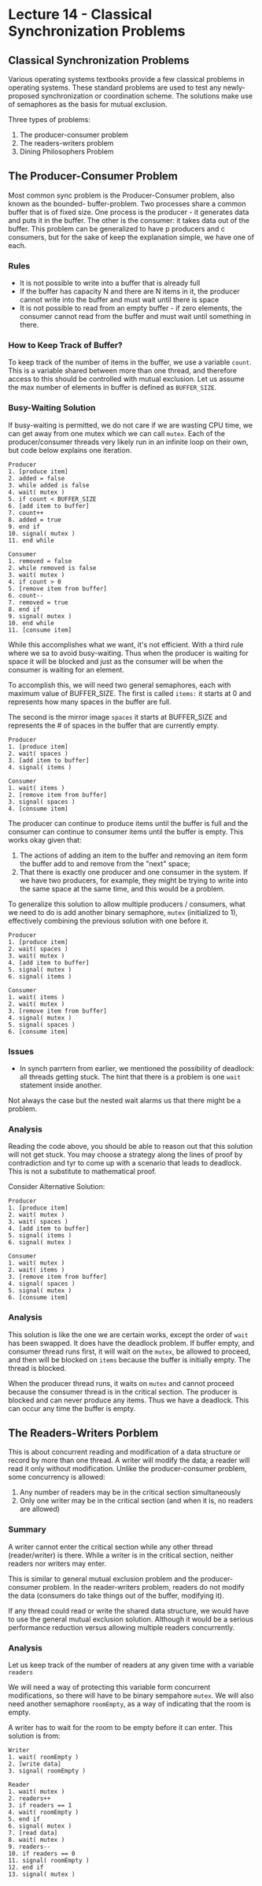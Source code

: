 # Lecture 14 - Classical Synchronization Problems

## Classical Synchronization Problems

Various operating systems textbooks provide a few classical problems in operating systems.
These standard problems are used to test any newly-proposed synchronization or coordination scheme.
The solutions make use of semaphores as the basis for mutual exclusion.

Three types of problems:
1. The producer-consumer problem
2. The readers-writers problem
3. Dining Philosophers Problem

## The Producer-Consumer Problem

Most common sync problem is the Producer-Consumer problem, also known as the bounded-
buffer-problem. Two processes share a common buffer that is of fixed size. One process
is the producer - it generates data and puts it in the buffer. The other is the consumer:
it takes data out of the buffer. This problem can be generalized to have p producers and c
consumers, but for the sake of keep the explanation simple, we have one of each.

### Rules

- It is not possible to write into a buffer that is already full
- If the buffer has capacity N and there are N items in it, the producer cannot
write into the buffer and must wait until there is space
- It is not possible to read from an empty buffer - if zero elements, the consumer
cannot read from the buffer and must wait until something in there.

### How to Keep Track of Buffer?
To keep track of the number of items in the buffer, we use a variable ```count```. This
is a variable shared between more than one thread, and therefore access to this should
be controlled with mutual exclusion. Let us assume the max number of elements in buffer
is defined as ```BUFFER_SIZE```.

### Busy-Waiting Solution

If busy-waiting is permitted, we do not care if we are wasting CPU time, we can get away from
one mutex which we can call ```mutex```. Each of the producer/consumer threads very likely run
in an infinite loop on their own, but code below explains one iteration.

```
Producer
1. [produce item]
2. added = false
3. while added is false
4. wait( mutex )
5. if count < BUFFER_SIZE
6. [add item to buffer]
7. count++
8. added = true
9. end if
10. signal( mutex )
11. end while

Consumer
1. removed = false
2. while removed is false
3. wait( mutex )
4. if count > 0
5. [remove item from buffer]
6. count--
7. removed = true
8. end if
9. signal( mutex )
10. end while
11. [consume item]
```

While this accomplishes what we want, it's not efficient. With a third rule where we sa
to avoid busy-waiting. Thus when the producer is waiting for space it will be blocked and
just as the consumer will be when the consumer is waiting for an element.

To accomplish this, we will need two general semaphores, each with maximum value of
BUFFER_SIZE. The first is called ```items:``` it starts at 0 and represents how many spaces
in the buffer are full.

The second is the mirror image ```spaces``` it starts at BUFFER_SIZE and represents the # of
spaces in the buffer that are currently empty.

```
Producer
1. [produce item]
2. wait( spaces )
3. [add item to buffer]
4. signal( items )

Consumer
1. wait( items )
2. [remove item from buffer]
3. signal( spaces )
4. [consume item]
```

The producer can continue to produce items until the buffer is full and the consumer can
continue to consumer items until the buffer is empty. This works okay given that:
1. The actions of adding an item to the buffer and removing an item form the buffer add
to and remove from the "next" space;
2. That there is exactly one producer and one consumer in the system. If we have two
producers, for example, they might be trying to write into the same space at the same time,
and this would be a problem.

To generalize this solution to allow multiple producers / consumers, what we need to do is
add another binary semaphore, ```mutex``` (initialized to 1), effectively combining the
previous solution with one before it.

```
Producer
1. [produce item]
2. wait( spaces )
3. wait( mutex )
4. [add item to buffer]
5. signal( mutex )
6. signal( items )

Consumer
1. wait( items )
2. wait( mutex )
3. [remove item from buffer]
4. signal( mutex )
5. signal( spaces )
6. [consume item]
```

### Issues

- In synch parrtern from earlier, we mentioned the possibility of deadlock: all threads
getting stuck. The hint that there is a problem is one ```wait``` statement inside another.

Not always the case but the nested wait alarms us that there might be a problem.

### Analysis

Reading the code above, you should be able to reason out that this solution will not get stuck.
You may choose a strategy along the lines of proof by contradiction and tyr to come up with
a scenario that leads to deadlock. This is not a substitute to mathematical proof.

Consider Alternative Solution:

```
Producer
1. [produce item]
2. wait( mutex )
3. wait( spaces )
4. [add item to buffer]
5. signal( items )
6. signal( mutex )

Consumer
1. wait( mutex )
2. wait( items )
3. [remove item from buffer]
4. signal( spaces )
5. signal( mutex )
6. [consume item]
```
### Analysis

This solution is like the one we are certain works, except the order of ```wait``` has been
swapped. It does have the deadlock problem. If buffer empty, and consumer thread runs first, it
will wait on the ```mutex```, be allowed to proceed, and then will be blocked on ```items```
because the buffer is initially empty. The thread is blocked.

When the producer thread runs, it waits on ```mutex``` and cannot proceed because the consumer
thread is in the critical section. The producer is blocked and can never produce any items.
Thus we have a deadlock. This can occur any time the buffer is empty.

## The Readers-Writers Porblem

This is about concurrent reading and modification of a data structure or record by more than
one thread. A writer will modify the data; a reader will read it only without modification.
Unlike the producer-consumer problem, some concurrency is allowed:

1. Any number of readers may be in the critical section simultaneously
2. Only one writer may be in the critical section (and when it is, no readers are allowed)

### Summary

A writer cannot enter the critical section while any other thread (reader/writer) is
there. While a writer is in the critical section, neither readers nor writers may enter.

This is similar to general mutual exclusion problem and the producer-consumer problem.
In the reader-writers problem, readers do not modify the data (consumers do take things
out of the buffer, modifying it).

If any thread could read or write the shared data structure, we would have to use the
general mutual exclusion solution. Although it would be a serious performance reduction
versus allowing multiple readers concurrently.

### Analysis

Let us keep track of the number of readers at any given time with a variable ```readers```

We will need a way of protecting this variable form concurrent modifications, so there
will have to be binary sempahore ```mutex```. We will also need another semaphore
```roomEmpty```, as a way of indicating that the room is empty.

A writer has to wait for the room to be empty before it can enter. This solution is from:

```
Writer
1. wait( roomEmpty )
2. [write data]
3. signal( roomEmpty )

Reader
1. wait( mutex )
2. readers++
3. if readers == 1
4. wait( roomEmpty )
5. end if
6. signal( mutex )
7. [read data]
8. wait( mutex )
9. readers--
10. if readers == 0
11. signal( roomEmpty )
12. end if
13. signal( mutex )
```

